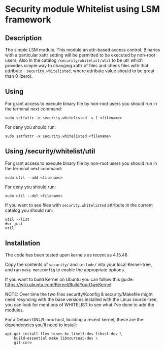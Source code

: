 # Security module Whitelist using LSM framework
## Description
The simple LSM module. This module an attr-based access control. Binaries with a particular xattr setting will be permitted to be executed by non-root users. 
Also in the catalog `/security/whitelist/util` to be util which provides simple way to changing xattr of files and check files with that attribute - `security.whitelisted`, where attribute value should to be great than 0 (zero).
## Using 
For grant access to execute binary file by non-root users you should run in the terminal next command:
```
sudo setfattr -n security.whitelisted -v 1 <filename>
```
For deny you should run:
```
sudo setfattr -x security.whitelisted <filename>
```
## Using /security/whitelist/util
For grant access to execute binary file by non-root users you should run in the terminal next command:
```
sudo util --add <filename>
```
For deny you should run:
```
sudo util --del <filename>
```
If you want to see files with `security.whitelisted` attribute in the current catalog you should run:
```
util --list
#or just
util
```
## Installation
The code has been tested upon kernels as recent as 4.15.48

Copy the contents of `security/` and `include/` into your local Kernel-tree, and run `make menuconfig` to enable the appropriate options.

If you want to build Kernel on Ubuntu you can follow this guide:
https://wiki.ubuntu.com/Kernel/BuildYourOwnKernel

NOTE: Over time the two files security/Kconfig & security/Makefile might need resyncing with the base versions installed with the Linux source-tree, you can look for mentions of WHITELIST to see what I've done to add the modules.

For a Debian GNU/Linux host, building a recent kernel, these are the dependencies you'll need to install:
```
apt-get install flex bison bc libelf-dev libssl-dev \
    build-essential make libncurses5-dev \
    git-core
```
